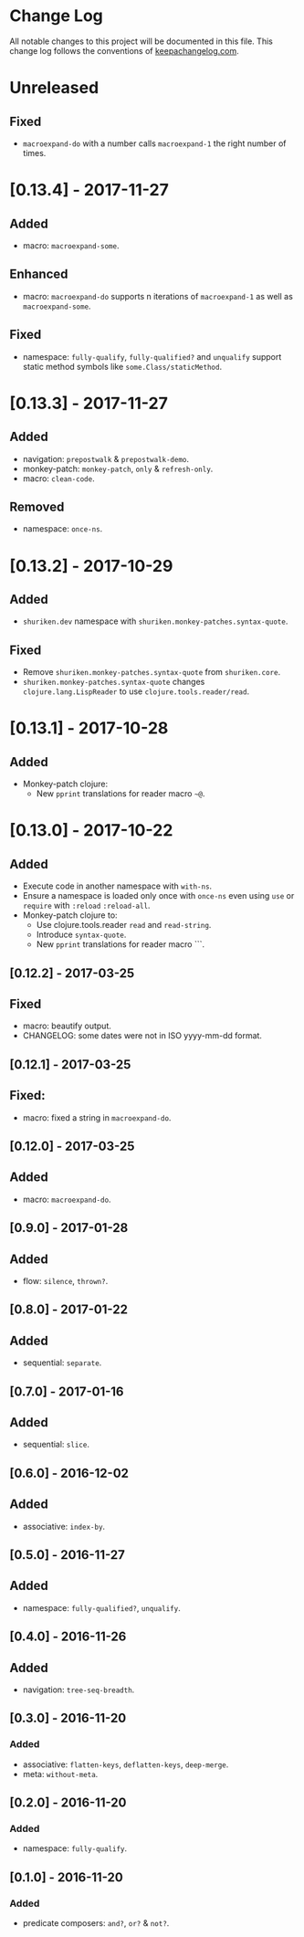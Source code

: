 # Change Log
All notable changes to this project will be documented in this file. This change log follows the conventions of [keepachangelog.com](http://keepachangelog.com/).

# Unreleased
## Fixed
- `macroexpand-do` with a number calls `macroexpand-1` the right number of
  times.

# [0.13.4] - 2017-11-27
## Added
- macro: `macroexpand-some`.

## Enhanced
- macro: `macroexpand-do` supports n iterations of `macroexpand-1` as well
  as `macroexpand-some`.

## Fixed
- namespace: `fully-qualify`, `fully-qualified?` and `unqualify` support
  static method symbols like `some.Class/staticMethod`.

# [0.13.3] - 2017-11-27
## Added
- navigation: `prepostwalk` & `prepostwalk-demo`.
- monkey-patch: `monkey-patch`, `only` & `refresh-only`.
- macro: `clean-code`.

## Removed
- namespace: `once-ns`.

# [0.13.2] - 2017-10-29
## Added
- `shuriken.dev` namespace with `shuriken.monkey-patches.syntax-quote`.

## Fixed
- Remove `shuriken.monkey-patches.syntax-quote` from `shuriken.core`.
- `shuriken.monkey-patches.syntax-quote` changes `clojure.lang.LispReader`
  to use `clojure.tools.reader/read`.

# [0.13.1] - 2017-10-28
## Added
- Monkey-patch clojure:
  - New `pprint` translations for reader macro `~@`.

# [0.13.0] - 2017-10-22
## Added
- Execute code in another namespace with `with-ns`.
- Ensure a namespace is loaded only once with `once-ns` even using `use`
  or `require` with `:reload` `:reload-all`.
- Monkey-patch clojure to:
  - Use clojure.tools.reader `read` and `read-string`.
  - Introduce `syntax-quote`.
  - New `pprint` translations for reader macro ```.

## [0.12.2] - 2017-03-25
## Fixed
- macro: beautify output.
- CHANGELOG: some dates were not in ISO yyyy-mm-dd format.

## [0.12.1] - 2017-03-25
## Fixed:
  - macro: fixed a string in `macroexpand-do`.

## [0.12.0] - 2017-03-25
## Added
  - macro: `macroexpand-do`.

## [0.9.0] - 2017-01-28
## Added
  - flow: `silence`, `thrown?`.

## [0.8.0] - 2017-01-22
## Added
  - sequential: `separate`.

## [0.7.0] - 2017-01-16
## Added
  - sequential: `slice`.

## [0.6.0] - 2016-12-02
## Added
  - associative: `index-by`.

## [0.5.0] - 2016-11-27
## Added
  - namespace: `fully-qualified?`, `unqualify`.

## [0.4.0] - 2016-11-26
## Added
  - navigation: `tree-seq-breadth`.

## [0.3.0] - 2016-11-20
### Added
  - associative: `flatten-keys`, `deflatten-keys`, `deep-merge`.
  - meta: `without-meta`.

## [0.2.0] - 2016-11-20
### Added
  - namespace: `fully-qualify`.

## [0.1.0] - 2016-11-20
### Added
  - predicate composers: `and?`, `or?` & `not?`.

